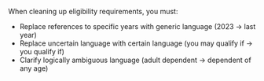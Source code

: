 When cleaning up eligibility requirements, you must:

- Replace references to specific years with generic language (2023 -> last year)
- Replace uncertain language with certain language (you may qualify if -> you qualify if)
- Clarify logically ambiguous language (adult dependent -> dependent of any age)
